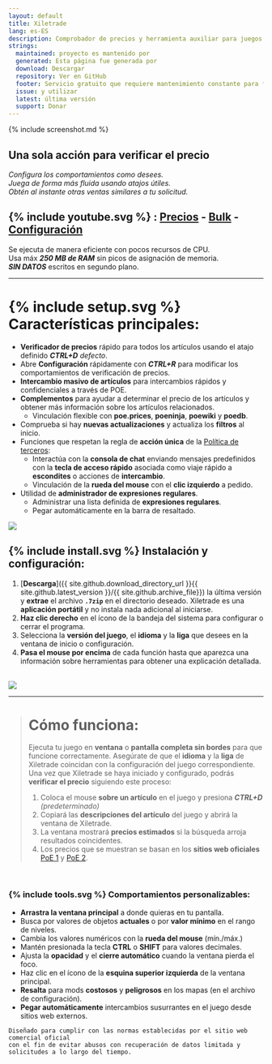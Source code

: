 ```yaml
---
layout: default
title: Xiletrade
lang: es-ES
description: Comprobador de precios y herramienta auxiliar para juegos Path Of Exile
strings:
  maintained: proyecto es mantenido por
  generated: Esta página fue generada por
  download: Descargar
  repository: Ver en GitHub
  footer: Servicio gratuito que requiere mantenimiento constante para funcionar correctamente.
  issue: y utilizar
  latest: última versión
  support: Donar
---
```

{% include screenshot.md %}
## Una sola acción para verificar el precio

*Configura los comportamientos como desees.*  
*Juega de forma más fluida usando atajos útiles.*  
*Obtén al instante otras ventas similares a tu solicitud.*  

## {% include youtube.svg %} : [Precios](https://youtu.be/4mP3uOsr8oc) - [Bulk](https://youtu.be/6yuLZXTho-A) - [Configuración](https://youtu.be/libdIjrNM-8)<br>

Se ejecuta de manera eficiente con pocos recursos de CPU.  
Usa máx ***250 MB de RAM*** sin picos de asignación de memoria.  
***SIN DATOS*** escritos en segundo plano.  

* * *

# {% include setup.svg %} Características principales:

- **Verificador de precios** rápido para todos los artículos usando el atajo definido ***CTRL+D*** *defecto*.
- Abre **Configuración** rápidamente con ***CTRL+R*** para modificar los comportamientos de verificación de precios.
- **Intercambio masivo de artículos** para intercambios rápidos y confidenciales a través de POE.
- **Complementos** para ayudar a determinar el precio de los artículos y obtener más información sobre los artículos relacionados.
	- Vinculación flexible con **poe.prices**, **poeninja**, **poewiki** y **poedb**.
- Comprueba si hay **nuevas actualizaciones** y actualiza los **filtros** al inicio.
- Funciones que respetan la regla de **acción única** de la [Política de terceros](https://www.pathofexile.com/developer/docs#policy):
	- Interactúa con la **consola de chat** enviando mensajes predefinidos con la **tecla de acceso rápido** asociada
como viaje rápido a **escondites** o acciones de **intercambio**.
	- Vinculación de la **rueda del mouse** con el **clic izquierdo** a pedido.
- Utilidad de **administrador de expresiones regulares**.
	- Administrar una lista definida de **expresiones regulares**.
	- Pegar automáticamente en la barra de resaltado.  

<img align="center" src="https://github.com/user-attachments/assets/1a3229fe-9f61-4c18-b4de-98e2ee026ace">
<br>

## {% include install.svg %} Instalación y configuración:

1. [**Descarga**]({{ site.github.download_directory_url }}{{ site.github.latest_version }}/{{ site.github.archive_file}}) la última versión y **extrae** el archivo **`.7zip`** en el directorio deseado.
Xiletrade es una **aplicación portátil** y no instala nada adicional al iniciarse.
2. **Haz clic derecho** en el ícono de la bandeja del sistema para configurar o cerrar el programa.
3. Selecciona la **versión del juego**, el **idioma** y la **liga** que desees en la ventana de inicio o configuración.
4. **Pasa el mouse por encima** de cada función hasta que aparezca una información sobre herramientas para obtener una explicación detallada.  
<br>
<img src="https://github.com/user-attachments/assets/2aa8b83a-9144-4b56-8d79-1808aac0d486">
<br>

* * *
> # Cómo funciona:
>
> Ejecuta tu juego en **ventana** o **pantalla completa sin bordes** para que funcione correctamente.
> Asegúrate de que el **idioma** y la **liga** de Xiletrade coincidan con la configuración del juego correspondiente.
> Una vez que Xiletrade se haya iniciado y configurado, podrás **verificar el precio** siguiendo este proceso:
> 1. Coloca el mouse **sobre un artículo** en el juego y presiona ***CTRL+D*** *(predeterminado)*
> 2. Copiará las **descripciones del artículo** del juego y abrirá la ventana de Xiletrade.
> 3. La ventana mostrará **precios estimados** si la búsqueda arroja resultados coincidentes.
> 4. Los precios que se muestran se basan en los **sitios web oficiales** [PoE 1](https://www.pathofexile.com/trade/search/) y [PoE 2](https://www.pathofexile.com/trade2/search/poe2/).
<br>

### {% include tools.svg %} Comportamientos personalizables:

* **Arrastra la ventana principal** a donde quieras en tu pantalla.
* Busca por valores de objetos **actuales** o por **valor mínimo** en el rango de niveles.
* Cambia los valores numéricos con la **rueda del mouse** (mín./máx.)
* Mantén presionada la tecla **CTRL** o **SHIFT** para valores decimales.
* Ajusta la **opacidad** y el **cierre automático** cuando la ventana pierda el foco.
* Haz clic en el ícono de la **esquina superior izquierda** de la ventana principal.
* **Resalta** para mods **costosos** y **peligrosos** en los mapas (en el archivo de configuración).
* **Pegar automáticamente** intercambios susurrantes en el juego desde sitios web externos.

```
Diseñado para cumplir con las normas establecidas por el sitio web comercial oficial
con el fin de evitar abusos con recuperación de datos limitada y solicitudes a lo largo del tiempo.
```
